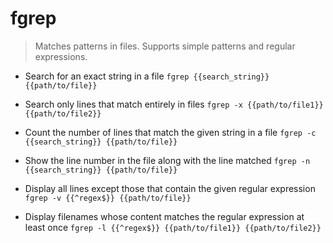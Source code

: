 # fgrep
> Matches patterns in files.
> Supports simple patterns and regular expressions.

- Search for an exact string in a file
`fgrep {{search_string}} {{path/to/file}}`

- Search only lines that match entirely in files
`fgrep -x {{path/to/file1}} {{path/to/file2}}`

- Count the number of lines that match the given string in a file
`fgrep -c {{search_string}} {{path/to/file}}`

- Show the line number in the file along with the line matched
`fgrep -n {{search_string}} {{path/to/file}}`

- Display all lines except those that contain the given regular expression
`fgrep -v {{^regex$}} {{path/to/file}}`

- Display filenames whose content matches the regular expression at least once
`fgrep -l {{^regex$}} {{path/to/file1}} {{path/to/file2}}`
